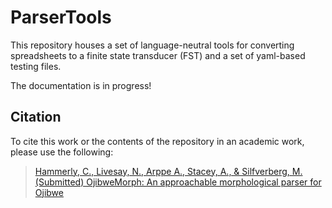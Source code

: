 # ParserTools

This repository houses a set of language-neutral tools for converting spreadsheets to a finite state transducer (FST) and a set of yaml-based testing files.

The documentation is in progress!

## Citation

To cite this work or the contents of the repository in an academic work, please use the following:

> [Hammerly, C., Livesay, N., Arppe A., Stacey, A., & Silfverberg, M. (Submitted) OjibweMorph: An approachable morphological parser for Ojibwe](https://christopherhammerly.com/publication/ojibwemorph/OjibweMorph.pdf)
